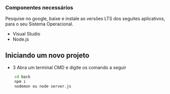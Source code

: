### Componentes necessários
Pesquise no google, baixe e instale as versões LTS dos seguites aplicativos, para o seu Sistema Operacional.

- Visual Studio
- Node.js

## Iniciando um novo projeto

- 3 Abra um terminal CMD e digite os comando a seguir
```bash
    cd back
    npm i
    nodemon ou node server.js
```